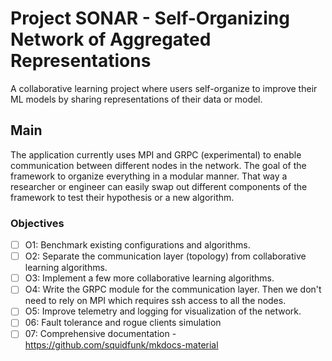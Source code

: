 # Project SONAR - Self-Organizing Network of Aggregated Representations
A collaborative learning project where users self-organize to improve their ML models by sharing representations of their data or model.

## Main
The application currently uses MPI and GRPC (experimental) to enable communication between different nodes in the network. The goal of the framework to organize everything in a modular manner. That way a researcher or engineer can easily swap out different components of the framework to test their hypothesis or a new algorithm.

### Objectives
- [ ] O1: Benchmark existing configurations and algorithms.
- [ ] O2: Separate the communication layer (topology) from collaborative learning algorithms.
- [ ] O3: Implement a few more collaborative learning algorithms.
- [ ] O4: Write the GRPC module for the communication layer. Then we don't need to rely on MPI which requires ssh access to all the nodes.
- [ ] O5: Improve telemetry and logging for visualization of the network.
- [ ] 06: Fault tolerance and rogue clients simulation
- [ ] 07: Comprehensive documentation - https://github.com/squidfunk/mkdocs-material
